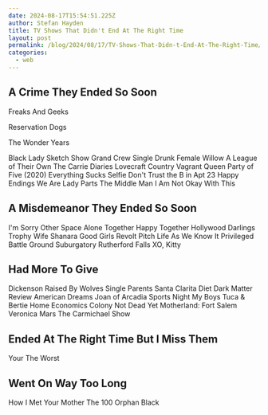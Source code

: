 ```yaml
---
date: 2024-08-17T15:54:51.225Z
author: Stefan Hayden
title: TV Shows That Didn't End At The Right Time
layout: post
permalink: /blog/2024/08/17/TV-Shows-That-Didn-t-End-At-The-Right-Time/
categories:
  - web
---
```


## A Crime They Ended So Soon
Freaks And Geeks

Reservation Dogs

The Wonder Years

Black Lady Sketch Show
Grand Crew
Single Drunk Female
Willow
A League of Their Own
The Carrie Diaries
Lovecraft Country
Vagrant Queen
Party of Five (2020)
Everything Sucks
Selfie
Don't Trust the B in Apt 23
Happy Endings
We Are Lady Parts
The Middle Man
I Am Not Okay With This


## A Misdemeanor They Ended So Soon
I'm Sorry
Other Space
Alone Together
Happy Together
Hollywood Darlings
Trophy Wife
Shanara
Good Girls Revolt
Pitch
Life As We Know It
Privileged
Battle Ground
Suburgatory
Rutherford Falls
XO, Kitty

## Had More To Give
Dickenson
Raised By Wolves
Single Parents
Santa Clarita Diet
Dark Matter
Review
American Dreams
Joan of Arcadia
Sports Night
My Boys
Tuca & Bertie
Home Economics
Colony
Not Dead Yet
Motherland: Fort Salem
Veronica Mars
The Carmichael Show

## Ended At The Right Time But I Miss Them
Your The Worst

## Went On Way Too Long
How I Met Your Mother
The 100
Orphan Black


